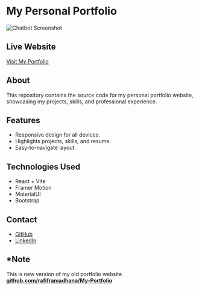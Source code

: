 # My Personal Portfolio

![Chatbot Screenshot](https://i.imgur.com/fgiHfUb.png)

## Live Website
[Visit My Portfolio]([https://i.imgur.com/fgiHfUb.png](https://rafiframadhana.site/))

## About
This repository contains the source code for my personal portfolio website, showcasing my projects, skills, and professional experience.

## Features
- Responsive design for all devices.
- Highlights projects, skills, and resume.
- Easy-to-navigate layout.

## Technologies Used
- React + Vite
- Framer Motion
- MaterialUI
- Bootstrap

## Contact
- [GitHub](https://github.com/rafiframadhana)
- [LinkedIn](https://www.linkedin.com/in/rafif-ramadhana-230603250/)

## *Note
This is new version of my old portfolio website **[github.com/rafiframadhana/My-Portfolio](https://github.com/rafiframadhana/My-Portfolio)**
